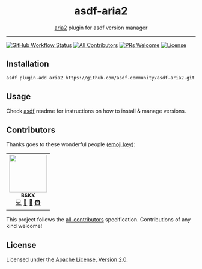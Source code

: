 <div align="center">
<h1>asdf-aria2</h1>
<span><a href="https://aria2.github.io">aria2</a> plugin for asdf version manager</span>
</div>
<hr />

[![GitHub Workflow Status](https://img.shields.io/github/workflow/status/asdf-community/asdf-aria2/Main%20workflow?style=flat-square)](https://github.com/asdf-community/asdf-aria2/actions)
[![All Contributors](https://img.shields.io/badge/all_contributors-1-orange.svg?style=flat-square)](#contributors)
[![PRs Welcome](https://img.shields.io/badge/PRs-welcome-brightgreen.svg?style=flat-square)](http://makeapullrequest.com)
[![License](https://img.shields.io/github/license/asdf-community/asdf-aria2?style=flat-square&color=brightgreen)](https://github.com/asdf-community/asdf-aria2/blob/master/LICENSE)

## Installation

```bash
asdf plugin-add aria2 https://github.com/asdf-community/asdf-aria2.git
```

## Usage

Check [asdf](https://github.com/asdf-vm/asdf) readme for instructions on how to
install & manage versions.

## Contributors

Thanks goes to these wonderful people
([emoji key](https://allcontributors.org/docs/en/emoji-key)):

<!-- ALL-CONTRIBUTORS-LIST:START - Do not remove or modify this section -->
<!-- prettier-ignore-start -->
<!-- markdownlint-disable -->
<table>
  <tr>
    <td align="center"><a href="https://bsky.moe"><img src="https://avatars3.githubusercontent.com/u/38746192?v=4" width="100px;" alt=""/><br /><sub><b>BSKY</b></sub></a><br /><a href="https://github.com/asdf-community/asdf-aria2/commits?author=imbsky" title="Code">💻</a> <a href="https://github.com/asdf-community/asdf-aria2/commits?author=imbsky" title="Documentation">📖</a> <a href="#maintenance-imbsky" title="Maintenance">🚧</a> <a href="#infra-imbsky" title="Infrastructure (Hosting, Build-Tools, etc)">🚇</a></td>
  </tr>
</table>

<!-- markdownlint-enable -->
<!-- prettier-ignore-end -->
<!-- ALL-CONTRIBUTORS-LIST:END -->

This project follows the
[all-contributors](https://github.com/all-contributors/all-contributors)
specification. Contributions of any kind welcome!

## License

Licensed under the
[Apache License, Version 2.0](https://www.apache.org/licenses/LICENSE-2.0).
